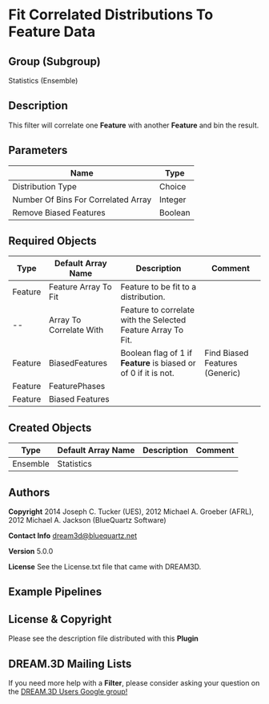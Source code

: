 # Fit Correlated Distributions To Feature Data  #


## Group (Subgroup) ##

Statistics (Ensemble)


## Description ##

This filter will correlate one **Feature** with another **Feature** and bin the result.

## Parameters ##

| Name             | Type |
|------------------|------|
| Distribution Type | Choice | Choose from a lognormal, power and beta distribution. |
| Number Of Bins For Correlated Array | Integer | |
| Remove Biased Features | Boolean | TRUE if biased features are to be omitted from the binning counts. |

## Required Objects ##

| Type | Default Array Name | Description | Comment |
|------|--------------------|-------------|---------|
| Feature | Feature Array To Fit | Feature to be fit to a distribution. | |
| -- | Array To Correlate With | Feature to correlate with the Selected Feature Array To Fit. | |
| Feature | BiasedFeatures | Boolean flag of 1 if **Feature** is biased or of 0 if it is not. | Find Biased Features (Generic) |
| Feature | FeaturePhases | | |
| Feature | Biased Features | | |

## Created Objects ##

| Type | Default Array Name | Description | Comment |
|------|--------------------|-------------|---------|
| Ensemble | Statistics |  |  |



## Authors ##

**Copyright** 2014 Joseph C. Tucker (UES), 2012 Michael A. Groeber (AFRL), 2012 Michael A. Jackson (BlueQuartz Software)

**Contact Info** dream3d@bluequartz.net

**Version** 5.0.0

**License**  See the License.txt file that came with DREAM3D.



## Example Pipelines ##



## License & Copyright ##

Please see the description file distributed with this **Plugin**

## DREAM.3D Mailing Lists ##

If you need more help with a **Filter**, please consider asking your question on the [DREAM.3D Users Google group!](https://groups.google.com/forum/?hl=en#!forum/dream3d-users)

